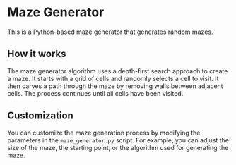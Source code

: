# Maze Generator

This is a Python-based maze generator that generates random mazes.

## How it works

The maze generator algorithm uses a depth-first search approach to create a maze. It starts with a grid of cells and randomly selects a cell to visit. It then carves a path through the maze by removing walls between adjacent cells. The process continues until all cells have been visited.


## Customization

You can customize the maze generation process by modifying the parameters in the `maze_generator.py` script. For example, you can adjust the size of the maze, the starting point, or the algorithm used for generating the maze.

